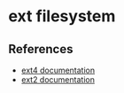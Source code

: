 # ext filesystem

## References

- [ext4 documentation](https://docs.kernel.org/filesystems/ext4/)
- [ext2 documentation](https://wiki.osdev.org/Ext2)